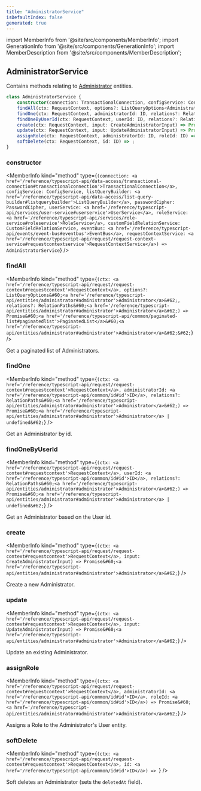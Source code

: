 ```yaml
---
title: "AdministratorService"
isDefaultIndex: false
generated: true
---
```

<!-- This file was generated from the Vendure source. Do not modify. Instead, re-run the "docs:build" script -->
import MemberInfo from '@site/src/components/MemberInfo';
import GenerationInfo from '@site/src/components/GenerationInfo';
import MemberDescription from '@site/src/components/MemberDescription';


## AdministratorService

<GenerationInfo sourceFile="packages/core/src/service/services/administrator.service.ts" sourceLine="40" packageName="@vendure/core" />

Contains methods relating to <a href='/reference/typescript-api/entities/administrator#administrator'>Administrator</a> entities.

```ts title="Signature"
class AdministratorService {
    constructor(connection: TransactionalConnection, configService: ConfigService, listQueryBuilder: ListQueryBuilder, passwordCipher: PasswordCipher, userService: UserService, roleService: RoleService, customFieldRelationService: CustomFieldRelationService, eventBus: EventBus, requestContextService: RequestContextService)
    findAll(ctx: RequestContext, options?: ListQueryOptions<Administrator>, relations?: RelationPaths<Administrator>) => Promise<PaginatedList<Administrator>>;
    findOne(ctx: RequestContext, administratorId: ID, relations?: RelationPaths<Administrator>) => Promise<Administrator | undefined>;
    findOneByUserId(ctx: RequestContext, userId: ID, relations?: RelationPaths<Administrator>) => Promise<Administrator | undefined>;
    create(ctx: RequestContext, input: CreateAdministratorInput) => Promise<Administrator>;
    update(ctx: RequestContext, input: UpdateAdministratorInput) => Promise<Administrator>;
    assignRole(ctx: RequestContext, administratorId: ID, roleId: ID) => Promise<Administrator>;
    softDelete(ctx: RequestContext, id: ID) => ;
}
```

<div className="members-wrapper">

### constructor

<MemberInfo kind="method" type={`(connection: <a href='/reference/typescript-api/data-access/transactional-connection#transactionalconnection'>TransactionalConnection</a>, configService: ConfigService, listQueryBuilder: <a href='/reference/typescript-api/data-access/list-query-builder#listquerybuilder'>ListQueryBuilder</a>, passwordCipher: PasswordCipher, userService: <a href='/reference/typescript-api/services/user-service#userservice'>UserService</a>, roleService: <a href='/reference/typescript-api/services/role-service#roleservice'>RoleService</a>, customFieldRelationService: CustomFieldRelationService, eventBus: <a href='/reference/typescript-api/events/event-bus#eventbus'>EventBus</a>, requestContextService: <a href='/reference/typescript-api/request/request-context-service#requestcontextservice'>RequestContextService</a>) => AdministratorService`}   />


### findAll

<MemberInfo kind="method" type={`(ctx: <a href='/reference/typescript-api/request/request-context#requestcontext'>RequestContext</a>, options?: ListQueryOptions&#60;<a href='/reference/typescript-api/entities/administrator#administrator'>Administrator</a>&#62;, relations?: RelationPaths&#60;<a href='/reference/typescript-api/entities/administrator#administrator'>Administrator</a>&#62;) => Promise&#60;<a href='/reference/typescript-api/common/paginated-list#paginatedlist'>PaginatedList</a>&#60;<a href='/reference/typescript-api/entities/administrator#administrator'>Administrator</a>&#62;&#62;`}   />

Get a paginated list of Administrators.
### findOne

<MemberInfo kind="method" type={`(ctx: <a href='/reference/typescript-api/request/request-context#requestcontext'>RequestContext</a>, administratorId: <a href='/reference/typescript-api/common/id#id'>ID</a>, relations?: RelationPaths&#60;<a href='/reference/typescript-api/entities/administrator#administrator'>Administrator</a>&#62;) => Promise&#60;<a href='/reference/typescript-api/entities/administrator#administrator'>Administrator</a> | undefined&#62;`}   />

Get an Administrator by id.
### findOneByUserId

<MemberInfo kind="method" type={`(ctx: <a href='/reference/typescript-api/request/request-context#requestcontext'>RequestContext</a>, userId: <a href='/reference/typescript-api/common/id#id'>ID</a>, relations?: RelationPaths&#60;<a href='/reference/typescript-api/entities/administrator#administrator'>Administrator</a>&#62;) => Promise&#60;<a href='/reference/typescript-api/entities/administrator#administrator'>Administrator</a> | undefined&#62;`}   />

Get an Administrator based on the User id.
### create

<MemberInfo kind="method" type={`(ctx: <a href='/reference/typescript-api/request/request-context#requestcontext'>RequestContext</a>, input: CreateAdministratorInput) => Promise&#60;<a href='/reference/typescript-api/entities/administrator#administrator'>Administrator</a>&#62;`}   />

Create a new Administrator.
### update

<MemberInfo kind="method" type={`(ctx: <a href='/reference/typescript-api/request/request-context#requestcontext'>RequestContext</a>, input: UpdateAdministratorInput) => Promise&#60;<a href='/reference/typescript-api/entities/administrator#administrator'>Administrator</a>&#62;`}   />

Update an existing Administrator.
### assignRole

<MemberInfo kind="method" type={`(ctx: <a href='/reference/typescript-api/request/request-context#requestcontext'>RequestContext</a>, administratorId: <a href='/reference/typescript-api/common/id#id'>ID</a>, roleId: <a href='/reference/typescript-api/common/id#id'>ID</a>) => Promise&#60;<a href='/reference/typescript-api/entities/administrator#administrator'>Administrator</a>&#62;`}   />

Assigns a Role to the Administrator's User entity.
### softDelete

<MemberInfo kind="method" type={`(ctx: <a href='/reference/typescript-api/request/request-context#requestcontext'>RequestContext</a>, id: <a href='/reference/typescript-api/common/id#id'>ID</a>) => `}   />

Soft deletes an Administrator (sets the `deletedAt` field).


</div>
